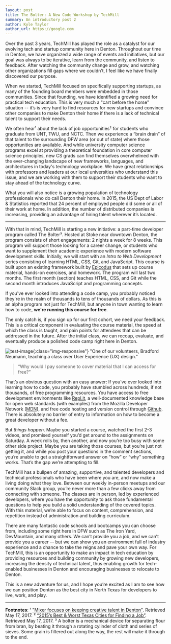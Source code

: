```yaml
---
layout: post
title: The Bolter: A New Code Workshop by TechMill
summary: An introductory post 2
author: Kyle Taylor
author_url: https://google.com
---
```


Over the past 3 years, TechMill has played the role as a catalyst for our evolving tech and startup community here in Denton. Throughout our time in Denton, we have organized a wide range of events and initiatives, but our goal was always to be iterative, learn from the community, and listen to feedback. After watching the community change and grow, and watching other organizations fill gaps where we couldn’t, I feel like we have finally discovered our purpose.

When we started, TechMill focused on specifically supporting startups, as many of the founding board members were embedded in those communities. Since that founding, we have identified a growing need for practical tech education. This is very much a "cart before the horse" situation -- it’s is very hard to find resources for new startups and convince other companies to make Denton their home if there is a lack of technical talent to support their needs.

We often hear¹ about the lack of job opportunities² for students who graduate from UNT, TWU, and NCTC. Then we experience a “brain drain” of that talent to the surrounding DFW area (or out of state) where those opportunities are available. And while university computer science programs excel at providing a theoretical foundation in core computer science principles, new CS grads can find themselves overwhelmed with the ever-changing landscape of new frameworks, languages, and architectures in today's technology workplace.  We have great relationships with professors and leaders at our local universities who understand this issue, and we are working with them to support their students who want to stay ahead of the technology curve.

What you will also notice is a growing population of technology professionals who do call Denton their home. In 2015, the US Dept of Labor & Statistics reported that 24 percent of employed people did some or all of their work at home. In addition, the number of distributed companies is increasing, providing an advantage of hiring talent wherever it’s located.

---

With that in mind, TechMill is starting a new initiative: a part-time developer program called The Bolter³. Hosted at Stoke near downtown Denton, the program consists of short engagements: 2 nights a week for 8 weeks. This program will support those looking for a career change, or students who want to supplement their academic experience with modern software development skills. Initially, we will start with an _Intro to Web Development_ series consisting of learning HTML, CSS, Git, and JavaScript. This course is built upon an existing framework built by [Epicodus] that sets up course material, hands-on exercises, and homework. The program will last two months. The first month (section) teaches HTML, CSS, and Git while the second month introduces JavaScript and programming concepts.

If you've ever looked into attending a code camp, you probably noticed they're in the realm of thousands to tens of thousands of dollars. As this is an alpha program not just for TechMill, but anyone in town wanting to learn how to code, **we're running this course for free**.

The only catch is, if you sign up for our first cohort, we need your feedback. This is a critical component in evaluating the course material, the speed at which the class is taught, and pain points for attendees that can be addressed in the future. After the initial class, we can recoup, evaluate, and eventually produce a polished code camp right here in Denton.

![test-image](https://techmill.co/wp-content/uploads/2015/10/28134057675_e0d6f09d23_k-1024x576.jpg){:class="img-responsive"}
"One of our volunteers, Bradford Neumann, teaching a class over User Experience (UX) design."

> “Why would I pay someone to cover material that I can access for free?”

That’s an obvious question with an easy answer: If you’ve ever looked into learning how to code, you probably have stumbled across hundreds, if not thousands, of free programming resources. You have access to free development environments like [Repl.it], a well-documented knowledge base for open web standards (with examples) from the Mozilla Developer Network ([MDN]), and free code hosting and version control through [Github]. There is absolutely no barrier of entry to information on how to become a great developer without a fee.

But _things happen_. Maybe you started a course, watched the first 2-3 videos, and promised yourself you’d get around to the assignments on Saturday. A week rolls by, then another, and now you’re too busy with some other side project. Maybe you are taking those courses, but you’re just not getting it, and while you post your questions in the comment sections, you’re unable to get a straightforward answer on “how” or “why” something works. That’s the gap we’re attempting to fill.

TechMill has a bullpen of amazing, supportive, and talented developers and technical professionals who have been where you are, and now make a living doing what they love. Between our weekly in-person meetups and our community Slack group, you’re never more than a few clicks away from connecting with someone. The classes are in person, led by experienced developers, where you have the opportunity to ask those fundamental questions to help you build a solid understanding of the covered topics. With this material, we’re able to focus on content, comprehension, and repetition instead of administration and building curriculum.

There are many fantastic code schools and bootcamps you can choose from, including some right here in DFW such as The Iron Yard, DevMountain, and many others. We can’t provide you a job, and we can’t provide you a career -- but we can show you an environment full of industry experience and a chance to take the reigns and pave your own way. For TechMill, this is an opportunity to make an impact in tech education by providing resources and building community by growing new developers, increasing the density of technical talent, thus enabling growth for tech-enabled businesses in Denton and encouraging businesses to relocate to Denton.

This is a new adventure for us, and I hope you’re excited as I am to see how we can position Denton as the best city in North Texas for developers to live, work, and play.

---

__Footnotes__: ¹ ["Mixer focuses on keeping creative talent in Denton"](http://ntdaily.com/mixer-focuses-on-keeping-creative-talent-in-denton/). Retrieved May 17, 2017. ² [“2015’s Best & Worst Texas Cities for Finding a Job”](https://wallethub.com/edu/best-worst-cities-to-find-a-job-in-texas/16421/). Retrieved May 17, 2017. ³ A bolter is a mechanical device for separating flour from bran, by beating it through a rotating cylinder of cloth and series of sieves. Some grain is filtered out along the way, the rest will make it through to the end.


[Epicodus]: "https://www.epicodus.com/"
[Repl.it]: "https://repl.it/"
[MDN]: "https://developer.mozilla.org/en-US/"
[Github]: "https://github.com/"